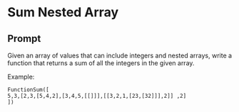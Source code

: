 # Sum Nested Array
## Prompt

Given an array of values that can include integers and nested arrays, write a function that returns a sum of all the integers in the given array.

Example: 

```
FunctionSum([
5,3,[2,3,[5,4,2],[3,4,5,[[]]],[[3,2,1,[23,[32]]],2]] ,2]
])

```


